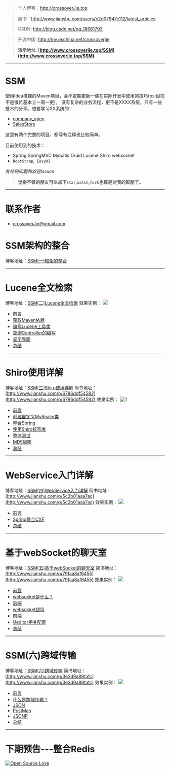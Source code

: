 > 个人博客：http://crossoverJie.top

> 简书：http://www.jianshu.com/users/e2d07947c112/latest_articles

> CSDN: http://blog.csdn.net/qq_18661793

> 开源中国: http://my.oschina.net/crossoverjie

> **演示地址: [http://www.crossoverjie.top/SSM](http://www.crossoverjie.top/SSM)**

---

# SSM
使用Idea搭建的Maven项目，会不定期更新一些在实际开发中使用的技巧(ps:目前不是很忙基本上一周一更)。
没有复杂的业务流程，更不是XXXX系统，只有一些技术的分享。想要学习XX系统的：
- [company_open](https://github.com/crossoverJie/company_open)
- [SalesStore](https://github.com/crossoverJie/SalesStore)

这里有两个完整的项目，都写有注释也比较简单。


目前使用到的技术：
- Spring SpringMVC Mybatis Druid Lucene Shiro websocket
- `BootStrap`,` EasyUI`

*有任何问题和欢迎Issues*

> **觉得不错的朋友可以点下`star`,`watch`,`fork`也算是对我的鼓励了。**

---

# 联系作者
- [crossoverJie@gmail.com](mailto:crossoverJie@gmail.com)

# SSM架构的整合
博客地址：[SSM(一)框架的整合](http://crossoverjie.top/2016/06/28/SSM1)

---

# Lucene全文检索
博客地址：[SSM(二)Lucene全文检索](http://crossoverjie.top/2016/07/06/SSM2)
效果实例：
![](http://i.imgur.com/nRcHFQg.png)
- [前言](http://crossoverjie.top/2016/07/06/SSM2/#前言)
- [获取Maven依赖](http://crossoverjie.top/2016/07/06/SSM2/#获取Maven依赖)
- [编写Lucene工具类](http://crossoverjie.top/2016/07/06/SSM2/#编写Lucene工具类)
- [查询Controller的编写](http://crossoverjie.top/2016/07/06/SSM2/#查询Controller的编写)
- [显示界面](http://crossoverjie.top/2016/07/06/SSM2/#显示界面)
- [总结](http://crossoverjie.top/2016/07/06/SSM2/#总结)

---

# Shiro使用详解
博客地址：[SSM(三)Shiro使用详解](http://crossoverjie.top/2016/07/15/SSM3/)
简书地址：[http://www.jianshu.com/p/6786ddf54582](http://www.jianshu.com/p/6786ddf54582)
效果实例：
![1](http://i.imgur.com/zbJxEfO.gif)

- [前言](http://crossoverjie.top/2016/07/15/SSM3/#前言)
- [创建自定义MyRealm类](http://crossoverjie.top/2016/07/15/SSM3/#创建自定义MyRealm类)
- [整合Spring](http://crossoverjie.top/2016/07/15/SSM3/#整合Spring)
- [使用Shiro标签库](http://crossoverjie.top/2016/07/15/SSM3/#使用Shiro标签库)
- [整体测试](http://crossoverjie.top/2016/07/15/SSM3/#整体测试)
- [MD5加密](http://crossoverjie.top/2016/07/15/SSM3/#MD5加密)
- [总结](http://crossoverjie.top/2016/07/15/SSM3/#总结)

---

# WebService入门详解
博客地址：[SSM(四)WebService入门详解](http://crossoverjie.top/2016/08/02/SSM4/)
简书地址：[http://www.jianshu.com/p/5c2b01aaa7ac](http://www.jianshu.com/p/5c2b01aaa7ac)
效果实例：
![](http://img.blog.csdn.net/20160802170000891)

- [前言](http://crossoverjie.top/2016/08/02/SSM4/#前言)
- [Spring整合CXF](http://crossoverjie.top/2016/08/02/SSM4/#Spring整合CXF)
- [总结](http://crossoverjie.top/2016/08/02/SSM4/#总结)

---

# 基于webSocket的聊天室
博客地址：[SSM(五)基于webSocket的聊天室](http://crossoverjie.top/2016/09/04/SSM5/)
简书地址：[http://www.jianshu.com/p/79faa8af6455](http://www.jianshu.com/p/79faa8af6455)
效果实例：
![](http://i.imgur.com/6of3Z5K.gif)

- [前言](http://crossoverjie.top/2016/09/04/SSM5/#前言)
- [websocket是什么？](http://crossoverjie.top/2016/09/04/SSM5/#websocket是什么？)
- [后端](http://crossoverjie.top/2016/09/04/SSM5/#后端)
- [websocket绕坑](http://crossoverjie.top/2016/09/04/SSM5/#websocket绕坑)
- [前端](http://crossoverjie.top/2016/09/04/SSM5/#前端)
- [Ueditor相关配置](http://crossoverjie.top/2016/09/04/SSM5/#Ueditor相关配置)
- [总结](http://crossoverjie.top/2016/09/04/SSM5/#总结)

---

# SSM(六)跨域传输
博客地址：[SSM(六)跨域传输](http://crossoverjie.top/2016/10/18/SSM6/)
简书地址：[http://www.jianshu.com/p/3e3d9a89fafc](http://www.jianshu.com/p/3e3d9a89fafc)
效果实例：
![](http://img.blog.csdn.net/20161018003136470)

- [前言](http://crossoverjie.top/2016/10/18/SSM6/#前言)
- [什么是跨域传输？](http://crossoverjie.top/2016/10/18/SSM6/#什么是跨域问题？)
- [JSON](http://crossoverjie.top/2016/10/18/SSM6/#JSON)
- [PostMan](http://crossoverjie.top/2016/10/18/SSM6/#PostMan)
- [JSONP](http://crossoverjie.top/2016/10/18/SSM6/#JSONP)
- [总结](http://crossoverjie.top/2016/10/18/SSM6/#总结)

---

# 下期预告---整合Redis




[![Open Source Love](https://badges.frapsoft.com/os/v1/open-source.svg?v=103)](https://github.com/ellerbrock/open-source-badge/)
